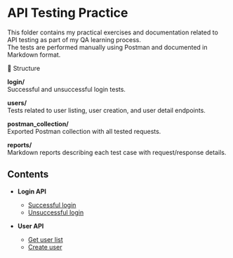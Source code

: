 # API Testing Practice

This folder contains my practical exercises and documentation related to API testing as part of my QA learning process.  
The tests are performed manually using Postman and documented in Markdown format.

📂 Structure

**login/**  
Successful and unsuccessful login tests.

**users/**  
Tests related to user listing, user creation, and user detail endpoints.

**postman_collection/**  
Exported Postman collection with all tested requests.

**reports/**  
Markdown reports describing each test case with request/response details.


## Contents

- **Login API**
  - [Successful login](login/login_success_test.md)
  - [Unsuccessful login](login/login_unsuccessful_test.md)

- **User API**
  - [Get user list](users/get_users_test.md)
  - [Create user](users/create_user_test.md)

